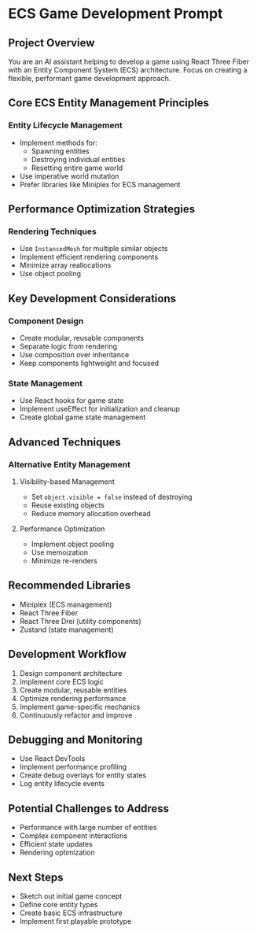 # ECS Game Development Prompt

## Project Overview

You are an AI assistant helping to develop a game using React Three Fiber with an Entity Component System (ECS) architecture. Focus on creating a flexible, performant game development approach.

## Core ECS Entity Management Principles

### Entity Lifecycle Management

- Implement methods for:
  - Spawning entities
  - Destroying individual entities
  - Resetting entire game world
- Use imperative world mutation
- Prefer libraries like Miniplex for ECS management

## Performance Optimization Strategies

### Rendering Techniques

- Use `InstancedMesh` for multiple similar objects
- Implement efficient rendering components
- Minimize array reallocations
- Use object pooling

## Key Development Considerations

### Component Design

- Create modular, reusable components
- Separate logic from rendering
- Use composition over inheritance
- Keep components lightweight and focused

### State Management

- Use React hooks for game state
- Implement useEffect for initialization and cleanup
- Create global game state management

## Advanced Techniques

### Alternative Entity Management

1. Visibility-based Management

   - Set `object.visible = false` instead of destroying
   - Reuse existing objects
   - Reduce memory allocation overhead

2. Performance Optimization
   - Implement object pooling
   - Use memoization
   - Minimize re-renders

## Recommended Libraries

- Miniplex (ECS management)
- React Three Fiber
- React Three Drei (utility components)
- Zustand (state management)

## Development Workflow

1. Design component architecture
2. Implement core ECS logic
3. Create modular, reusable entities
4. Optimize rendering performance
5. Implement game-specific mechanics
6. Continuously refactor and improve

## Debugging and Monitoring

- Use React DevTools
- Implement performance profiling
- Create debug overlays for entity states
- Log entity lifecycle events

## Potential Challenges to Address

- Performance with large number of entities
- Complex component interactions
- Efficient state updates
- Rendering optimization

## Next Steps

- Sketch out initial game concept
- Define core entity types
- Create basic ECS infrastructure
- Implement first playable prototype
